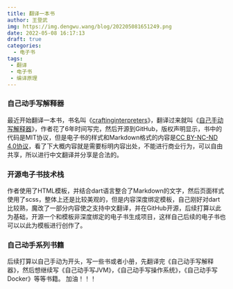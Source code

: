 ```yaml
---
title: 翻译一本书
author: 王登武
img: https://img.dengwu.wang/blog/202205081651249.png
date: 2022-05-08 16:17:13
draft: true
categories:
  - 电子书
tags:
 - 翻译
 - 电子书
 - 编译原理
---
```


### 自己动手写解释器
最近开始翻译一本书，书名叫《[craftinginterpreters](https://craftinginterpreters.com/)》，翻译过来就叫《[自己手动写解释器](https://lox.dengwu.wang/)》，作者花了6年时间写完，然后开源到GitHub，版权声明显示，书中的代码是MIT协议，但是电子书的样式和Markdown格式的内容是[CC BY-NC-ND 4.0协议](https://learnku.com/docs/guide/cc4.0/6589)，看了下大概内容就是需要标明内容出处，不能进行商业行为，可以自由共享，所以进行中文翻译并分享是合法的。
###  开源电子书技术栈
作者使用了HTML模板，并结合dart语言整合了Markdown的文字，然后页面样式使用了scss，整体上还是比较美观的，但是内容深度绑定模板，自己刚好对dart比较熟，魔改了一部分内容使之支持中文翻译，并在GitHub开源，后续打算以此为基础，开源一个和模板非深度绑定的电子书生成项目，这样自己后续的电子书也可以以此为模板进行创作了。
### 自己动手系列书籍
后续打算以自己手动为开头，写一些书或者小册，先翻译完《自己动手写解释器》，然后想继续写《自己动手写JVM》，《自己动手写操作系统》，《自己动手写Docker》等等书籍。
加油！！！
